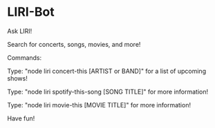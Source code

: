 # LIRI-Bot

Ask LIRI!

Search for concerts, songs, movies, and more!

Commands:

Type: "node liri concert-this [ARTIST or BAND]" for a list of upcoming shows!

Type: "node liri spotify-this-song [SONG TITLE]" for more information!

Type: "node liri movie-this [MOVIE TITLE]" for more information!

Have fun!